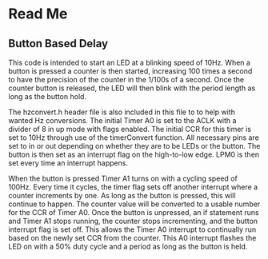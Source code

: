 # Read Me
## Button Based Delay

This code is intended to start an LED at a blinking speed of 10Hz.  When a button is pressed a counter is then started, increasing 100 times a second to have the precision of the counter in the 1/100s of a second.  Once the counter button is released, the LED will then blink with the period length as long as the button hold.

The hzconvert.h header file is also included in this file to to help with wanted Hz conversions.  The initial Timer A0 is set to the ACLK with a divider of 8 in up mode with flags enabled.  The initial CCR for this timer is set to 10Hz through use of the timerConvert function.  All necessary pins are set to in or out depending on whether they are to be LEDs or the button.  The button is then set as an interrupt flag on the high-to-low edge.  LPM0 is then set every time an interrupt happens.

When the button is pressed Timer A1 turns on with a cycling speed of 100Hz.  Every time it cycles, the timer flag sets off another interrupt where a counter increments by one.  As long as the button is pressed, this will continue to happen.  The counter value will be converted to a usable number for the CCR of Timer A0.  Once the button is unpressed, an if statement runs and Timer A1 stops running, the counter stops incrementing, and the button interrupt flag is set off.  This allows the Timer A0 interrupt to continually run based on the newly set CCR from the counter.  This A0 interrupt flashes the LED on with a 50% duty cycle and a period as long as the button is held.
